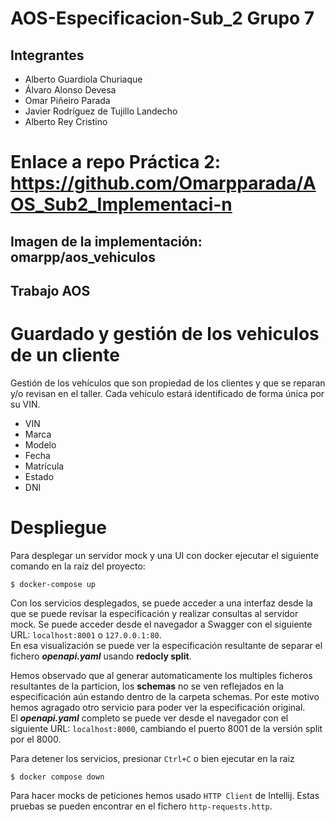 # AOS-Especificacion-Sub_2 Grupo 7

## Integrantes
- Alberto Guardiola Churiaque
- Álvaro Alonso Devesa 
- Omar Piñeiro Parada 
- Javier Rodríguez de Tujillo Landecho
- Alberto Rey Cristino

# Enlace a repo Práctica 2: https://github.com/Omarpparada/AOS_Sub2_Implementaci-n
## Imagen de la implementación: omarpp/aos_vehiculos
## Trabajo AOS 

# Guardado y gestión de los vehiculos de un cliente

Gestión de los vehículos que son propiedad de los clientes y que se reparan y/o revisan en el taller. Cada vehículo estará identificado de forma única por su VIN.<br> 

- VIN
- Marca
- Modelo
- Fecha
- Matrícula
- Estado
- DNI

# Despliegue 

Para desplegar un servidor mock y una UI con docker ejecutar el siguiente comando en la raíz del proyecto:

```
$ docker-compose up
```

Con los servicios desplegados, se puede acceder a una interfaz desde la que se puede revisar la especificación y realizar consultas al servidor mock. 
Se puede acceder desde el navegador a Swagger con el siguiente URL: `localhost:8001` o `127.0.0.1:80`.  
En esa visualización se puede ver la especificación resultante de separar el fichero ***openapi.yaml*** usando **redocly split**.  

Hemos observado que al generar automaticamente los multiples ficheros resultantes de la particion, los **schemas** no se ven reflejados en la especificación aún estando dentro de la carpeta schemas. 
Por este motivo hemos agragado otro servicio para poder ver la especificación original.  
El ***openapi.yaml*** completo se puede ver desde el navegador con el siguiente URL: `localhost:8000`, cambiando el puerto 8001 de la versión split por el 8000.

Para detener los servicios, presionar `Ctrl+C` o bien ejecutar en la raiz 
```
$ docker compose down
```
Para hacer mocks de peticiones hemos usado  `HTTP Client` de Intellij. Estas pruebas se pueden encontrar en el fichero `http-requests.http`.

